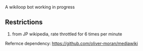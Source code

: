 A wikiloop bot working in progress

## Restrictions

1. from JP wikipedia, rate throttled for 6 times per minute

Refernce dependency: https://github.com/oliver-moran/mediawiki
